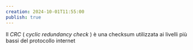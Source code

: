 ```yaml
---
creation: 2024-10-01T11:55:00
publish: true
---
```

Il *CRC* ( *cyclic redundancy check* ) è una checksum utilizzata ai livelli più bassi del protocollo internet